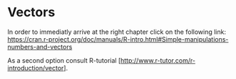 # Vectors


In order to immediatly arrive at the right chapter click on the following link: https://cran.r-project.org/doc/manuals/R-intro.html#Simple-manipulations-numbers-and-vectors

As a second option consult R-tutorial [http://www.r-tutor.com/r-introduction/vector].
